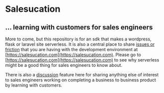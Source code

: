 # Salesucation

## ... learning with customers for sales engineers

More to come, but this repository is for an sdk that makes a wordpress, flask or laravel site serverless. It is also a central place to share [issues or friction](https://github.com/salesucation/salesucation/issues) that you are having with the development environment at [https://salesucation.com](https://salesucation.com). Please go to [https://salesucation.com](https://salesucation.com) to see why serverless might be a good thing for sales engineers to know about.

There is also a [discussion](https://github.com/salesucation/salesucation/discussions) feature here for sharing anything else of interest to sales engineers working on completing a business to business product by learning with customers.
